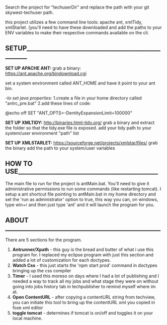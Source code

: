 Search the project for "techuserDir" and replace the path with your git skywest-techuser path.

this project utilizes a few command line tools: apache ant, xmlTidy, xmlStarlet. (you'll need to have these downloaded and add the paths to your ENV variables to make their respective commands available on the cli.

## SETUP__________________________________________________

**SET UP APACHE ANT:**
grab a binary:
https://ant.apache.org/bindownload.cgi

set a system environment called ANT_HOME and have it point to your ant bin.

*-to set java properties:* 
1.create a file in your home directory called "antrc_pre.bat"
2.add these lines of code:

@echo off
SET "ANT_OPTS=-DentityExpansionLimit=100000"

**SET UP XMLTIDY:**
http://binaries.html-tidy.org/
grab a binary and extract the folder so that the tidy.exe file is exposed.
add your tidy path to your system/user environment "path" list

**SET UP XMLSTARLET:**
https://sourceforge.net/projects/xmlstar/files/
grab the binary
add the path to your system/user variables


## HOW TO USE_____________________________________________

The main file to run for the project is antMain.bat.
You'll need to give it administrative permissions to run some commands (like restarting tomcat).
I setup a ant shortcut file pointing to antMain.bat in my home directory and set the 'run as administrator' option to true,
this way you can, on windows, type win+r and then just type 'ant' and it will launch the program for you.


## ABOUT __________________________________________________


There are 5 sections for the program.

1. **Antrunner/Xpath** - this guy is the bread and butter of what i use this program for. I replaced my eclipse program with just this section and added a lot of customization for each doctypes. 
2. **Watch Css** - this just starts the 'npm start prod' command in doctypes bringing up the css compiler
3. **Timer** - I used this moreso on days where I had a lot of publishing and I needed a way to track all my jobs and what stage they were on without going into jobs history tab in techpublisher to remind myself where im at.
4. **Open ContentURL** - after copying a contentURL string from techview, you can initiate this tool to bring up the contentURL xml you copied in foxe xml editor
5. **toggle tomcat** - determines if tomcat is on/off and toggles it on your local machine.


